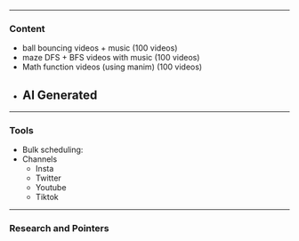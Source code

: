 ___
### Content
- ball bouncing videos + music (100 videos)
- maze DFS + BFS videos with music (100 videos)
- Math function videos (using manim) (100 videos)
- AI Generated
	- 

___
### Tools
- Bulk scheduling: 
- Channels
	- Insta
	- Twitter
	- Youtube
	- Tiktok

___
### Research and Pointers